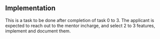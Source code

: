 ## Implementation

This is a task to be done after completion of task 0 to 3. The applicant is expected to reach out to the mentor incharge, and select 2 to 3 features, implement and document them.

